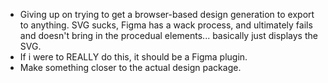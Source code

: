 - Giving up on trying to get a browser-based design generation to export to anything. SVG sucks, Figma has a wack process, and ultimately fails and doesn't bring in the procedual elements... basically just displays the SVG.
- If i were to REALLY do this, it should be a Figma plugin.
- Make something closer to the actual design package.